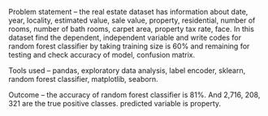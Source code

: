 Problem statement – the real estate dataset has information about date, year, locality, estimated value, sale value, property, residential, number of rooms, number of bath rooms, carpet area, property tax rate, face. In this dataset find the dependent, independent variable and write codes for random forest classifier by taking training size is 60% and remaining for testing and check accuracy of model, confusion matrix.



Tools used – pandas, exploratory data analysis, label encoder, sklearn, random forest classifier, matplotlib, seaborn.



Outcome – the accuracy of random forest classifier is 81%. And 2,716, 208, 321 are the true positive classes. predicted variable is property.
